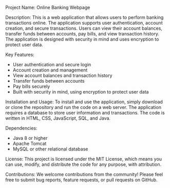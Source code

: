 Project Name: Online Banking Webpage

Description:
This is a web application that allows users to perform banking transactions online. The application supports user authentication, account creation, and secure transactions. Users can view their account balances, transfer funds between accounts, pay bills, and view transaction history. The application is designed with security in mind and uses encryption to protect user data.

Key Features:
- User authentication and secure login
- Account creation and management
- View account balances and transaction history
- Transfer funds between accounts
- Pay bills securely
- Built with security in mind, using encryption to protect user data

Installation and Usage:
To install and use the application, simply download or clone the repository and run the code on a web server. The application requires a database to store user information and transactions. The code is written in HTML, CSS, JavaScript, SQL, and Java.

Dependencies:
- Java 8 or higher
- Apache Tomcat
- MySQL or other relational database

License:
This project is licensed under the MIT License, which means you can use, modify, and distribute the code for any purpose, with attribution.

Contributions:
We welcome contributions from the community! Please feel free to submit bug reports, feature requests, or pull requests on GitHub.

